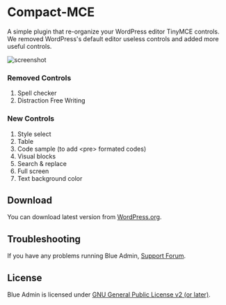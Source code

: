 # Compact-MCE
A simple plugin that re-organize your WordPress editor TinyMCE controls. We removed WordPress's default editor useless controls and added more useful controls.

![screenshot](https://ps.w.org/compact-mce/assets/screenshot-1.jpg)

### Removed Controls
1. Spell checker
2. Distraction Free Writing

### New Controls

1. Style select
2. Table
3. Code sample (to add &lt;pre&gt; formated codes)
4. Visual blocks
5. Search &amp; replace
6. Full screen
7. Text background color

## Download
You can download latest version from [WordPress.org](https://wordpress.org/plugins/compact-mce/).

## Troubleshooting
If you have any problems running Blue Admin, [Support Forum](https://linesh.com/forums/forum/plugins/compact-mce/).

## License
Blue Admin is licensed under [GNU General Public License v2 (or later)](./LICENSE.md).
